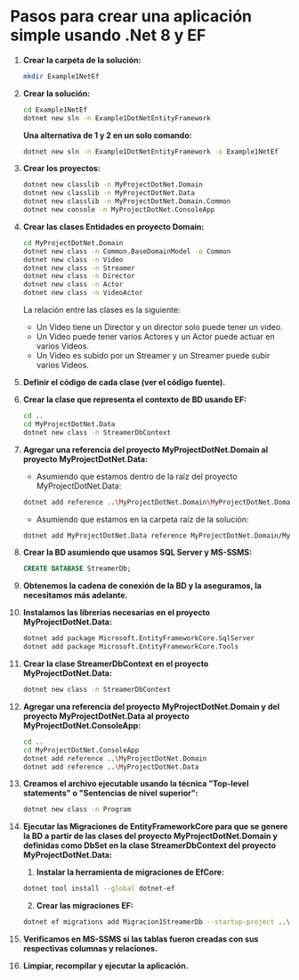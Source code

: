 # Pasos para crear una aplicación simple usando .Net 8 y EF

1. **Crear la carpeta de la solución:**
    ```bash
    mkdir Example1NetEf
    ```

2. **Crear la solución:**
    ```bash
    cd Example1NetEf
    dotnet new sln -n Example1DotNetEntityFramework
    ```

    **Una alternativa de 1 y 2 en un solo comando:**
    ```bash
    dotnet new sln -n Example1DotNetEntityFramework -o Example1NetEf
    ```

3. **Crear los proyectos:**
    ```bash
    dotnet new classlib -n MyProjectDotNet.Domain
    dotnet new classlib -n MyProjectDotNet.Data
    dotnet new classlib -n MyProjectDotNet.Domain.Common
    dotnet new console -n MyProjectDotNet.ConsoleApp
    ```

4. **Crear las clases Entidades en proyecto Domain:**
    ```bash
    cd MyProjectDotNet.Domain
    dotnet new class -n Common.BaseDomainModel -o Common
    dotnet new class -n Video
    dotnet new class -n Streamer
    dotnet new class -n Director
    dotnet new class -n Actor
    dotnet new class -n VideoActor
    ```

    La relación entre las clases es la siguiente:
    - Un Video tiene un Director y un director solo puede tener un video.
    - Un Video puede tener varios Actores y un Actor puede actuar en varios Videos.
    - Un Video es subido por un Streamer y un Streamer puede subir varios Videos.

5. **Definir el código de cada clase (ver el código fuente).**

6. **Crear la clase que representa el contexto de BD usando EF:**
    ```bash
    cd ..
    cd MyProjectDotNet.Data
    dotnet new class -n StreamerDbContext
    ```

7. **Agregar una referencia del proyecto MyProjectDotNet.Domain al proyecto MyProjectDotNet.Data:**
    - Asumiendo que estamos dentro de la raíz del proyecto MyProjectDotNet.Data:
    ```bash
    dotnet add reference ..\MyProjectDotNet.Domain\MyProjectDotNet.Domain.csproj
    ```

    - Asumiendo que estamos en la carpeta raíz de la solución:
    ```bash
    dotnet add MyProjectDotNet.Data reference MyProjectDotNet.Domain/MyProjectDotNet.Domain.csproj
    ```

8. **Crear la BD asumiendo que usamos SQL Server y MS-SSMS:**
    ```sql
    CREATE DATABASE StreamerDb;
    ```

9. **Obtenemos la cadena de conexión de la BD y la aseguramos, la necesitamos más adelante.**

10. **Instalamos las librerías necesarias en el proyecto MyProjectDotNet.Data:**
    ```bash
    dotnet add package Microsoft.EntityFrameworkCore.SqlServer
    dotnet add package Microsoft.EntityFrameworkCore.Tools
    ```

11. **Crear la clase StreamerDbContext en el proyecto MyProjectDotNet.Data:**
    ```bash
    dotnet new class -n StreamerDbContext
    ```

12. **Agregar una referencia del proyecto MyProjectDotNet.Domain y del proyecto MyProjectDotNet.Data al proyecto MyProjectDotNet.ConsoleApp:**
    ```bash
    cd ..
    cd MyProjectDotNet.ConsoleApp
    dotnet add reference ..\MyProjectDotNet.Domain
    dotnet add reference ..\MyProjectDotNet.Data
    ```

13. **Creamos el archivo ejecutable usando la técnica "Top-level statements" o "Sentencias de nivel superior":**
    ```bash
    dotnet new class -n Program
    ```

13. **Ejecutar las Migraciones de EntityFrameworkCore para que se genere la BD a partir de las clases del proyecto MyProjectDotNet.Domain y definidas como DbSet en la clase StreamerDbContext del proyecto MyProjectDotNet.Data:**
    1. **Instalar la herramienta de migraciones de EfCore:**
    ```bash
    dotnet tool install --global dotnet-ef
    ```

    2. **Crear las migraciones EF:**
    ```bash
    dotnet ef migrations add Migracion1StreamerDb --startup-project ..\MyProjectDotNet.ConsoleApp\MyProjectDotNet.ConsoleApp.csproj
    ```

14. **Verificamos en MS-SSMS si las tablas fueron creadas con sus respectivas columnas y relaciones.**

15. **Limpiar, recompilar y ejecutar la aplicación.**
